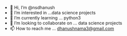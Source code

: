 - 👋 Hi, I’m @nsdhanush
- 👀 I’m interested in ...data science projects
- 🌱 I’m currently learning ... python3 
- 💞️ I’m looking to collaborate on ... data science projects
- 📫 How to reach me ... dhanushnama3@gmail.com


<!---
nsdhanush/nsdhanush is a ✨ special ✨ repository because its `README.md` (this file) appears on your GitHub profile.
You can click the Preview link to take a look at your changes.
--->

